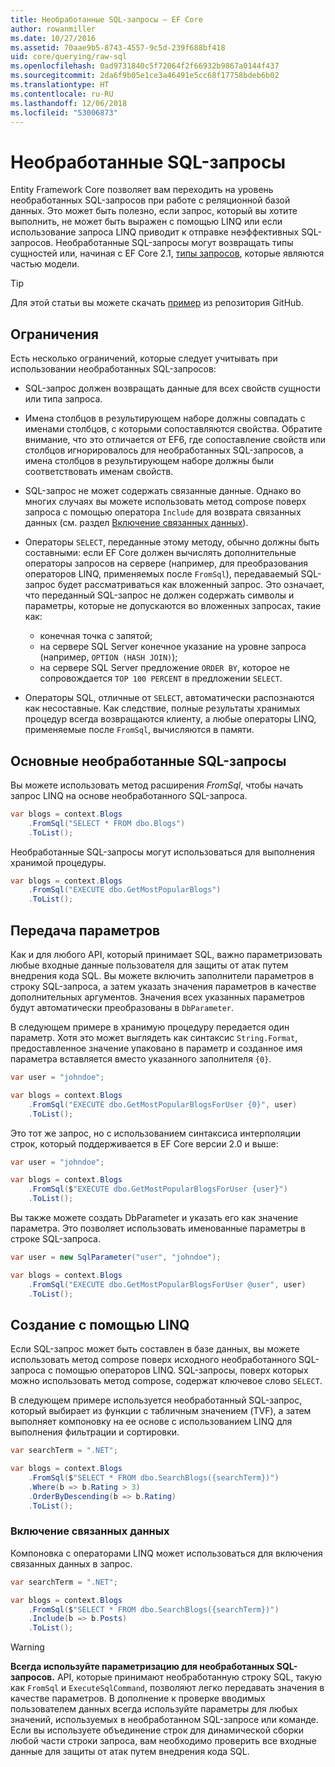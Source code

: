 ```yaml
---
title: Необработанные SQL-запросы — EF Core
author: rowanmiller
ms.date: 10/27/2016
ms.assetid: 70aae9b5-8743-4557-9c5d-239f688bf418
uid: core/querying/raw-sql
ms.openlocfilehash: 0ad9731840c5f72064f2f66932b9867a0144f437
ms.sourcegitcommit: 2da6f9b05e1ce3a46491e5cc68f17758bdeb6b02
ms.translationtype: HT
ms.contentlocale: ru-RU
ms.lasthandoff: 12/06/2018
ms.locfileid: "53006873"
---
```

# <a name="raw-sql-queries"></a>Необработанные SQL-запросы

Entity Framework Core позволяет вам переходить на уровень необработанных SQL-запросов при работе с реляционной базой данных. Это может быть полезно, если запрос, который вы хотите выполнить, не может быть выражен с помощью LINQ или если использование запроса LINQ приводит к отправке неэффективных SQL-запросов. Необработанные SQL-запросы могут возвращать типы сущностей или, начиная с EF Core 2.1, [типы запросов](xref:core/modeling/query-types), которые являются частью модели.

> [!TIP]  
> Для этой статьи вы можете скачать [пример](https://github.com/aspnet/EntityFramework.Docs/tree/master/samples/core/Querying) из репозитория GitHub.

## <a name="limitations"></a>Ограничения

Есть несколько ограничений, которые следует учитывать при использовании необработанных SQL-запросов:

* SQL-запрос должен возвращать данные для всех свойств сущности или типа запроса.

* Имена столбцов в результирующем наборе должны совпадать с именами столбцов, с которыми сопоставляются свойства. Обратите внимание, что это отличается от EF6, где сопоставление свойств или столбцов игнорировалось для необработанных SQL-запросов, а имена столбцов в результирующем наборе должны были соответствовать именам свойств.

* SQL-запрос не может содержать связанные данные. Однако во многих случаях вы можете использовать метод compose поверх запроса с помощью оператора `Include` для возврата связанных данных (см. раздел [Включение связанных данных](#including-related-data)).

* Операторы `SELECT`, переданные этому методу, обычно должны быть составными: если EF Core должен вычислять дополнительные операторы запросов на сервере (например, для преобразования операторов LINQ, применяемых после `FromSql`), передаваемый SQL-запрос будет рассматриваться как вложенный запрос. Это означает, что переданный SQL-запрос не должен содержать символы и параметры, которые не допускаются во вложенных запросах, такие как:
  * конечная точка с запятой;
  * на сервере SQL Server конечное указание на уровне запроса (например, `OPTION (HASH JOIN)`);
  * на сервере SQL Server предложение `ORDER BY`, которое не сопровождается `TOP 100 PERCENT` в предложении `SELECT`.

* Операторы SQL, отличные от `SELECT`, автоматически распознаются как несоставные. Как следствие, полные результаты хранимых процедур всегда возвращаются клиенту, а любые операторы LINQ, применяемые после `FromSql`, вычисляются в памяти.

## <a name="basic-raw-sql-queries"></a>Основные необработанные SQL-запросы

Вы можете использовать метод расширения *FromSql*, чтобы начать запрос LINQ на основе необработанного SQL-запроса.

<!-- [!code-csharp[Main](samples/core/Querying/Querying/RawSQL/Sample.cs)] -->
``` csharp
var blogs = context.Blogs
    .FromSql("SELECT * FROM dbo.Blogs")
    .ToList();
```

Необработанные SQL-запросы могут использоваться для выполнения хранимой процедуры.

<!-- [!code-csharp[Main](samples/core/Querying/Querying/RawSQL/Sample.cs)] -->
``` csharp
var blogs = context.Blogs
    .FromSql("EXECUTE dbo.GetMostPopularBlogs")
    .ToList();
```

## <a name="passing-parameters"></a>Передача параметров

Как и для любого API, который принимает SQL, важно параметризовать любые входные данные пользователя для защиты от атак путем внедрения кода SQL. Вы можете включить заполнители параметров в строку SQL-запроса, а затем указать значения параметров в качестве дополнительных аргументов. Значения всех указанных параметров будут автоматически преобразованы в `DbParameter`.

В следующем примере в хранимую процедуру передается один параметр. Хотя это может выглядеть как синтаксис `String.Format`, предоставленное значение упаковано в параметр и созданное имя параметра вставляется вместо указанного заполнителя `{0}`.

<!-- [!code-csharp[Main](samples/core/Querying/Querying/RawSQL/Sample.cs)] -->
``` csharp
var user = "johndoe";

var blogs = context.Blogs
    .FromSql("EXECUTE dbo.GetMostPopularBlogsForUser {0}", user)
    .ToList();
```

Это тот же запрос, но с использованием синтаксиса интерполяции строк, который поддерживается в EF Core версии 2.0 и выше:

<!-- [!code-csharp[Main](samples/core/Querying/Querying/RawSQL/Sample.cs)] -->
``` csharp
var user = "johndoe";

var blogs = context.Blogs
    .FromSql($"EXECUTE dbo.GetMostPopularBlogsForUser {user}")
    .ToList();
```

Вы также можете создать DbParameter и указать его как значение параметра. Это позволяет использовать именованные параметры в строке SQL-запроса.

<!-- [!code-csharp[Main](samples/core/Querying/Querying/RawSQL/Sample.cs)] -->
``` csharp
var user = new SqlParameter("user", "johndoe");

var blogs = context.Blogs
    .FromSql("EXECUTE dbo.GetMostPopularBlogsForUser @user", user)
    .ToList();
```

## <a name="composing-with-linq"></a>Создание с помощью LINQ

Если SQL-запрос может быть составлен в базе данных, вы можете использовать метод compose поверх исходного необработанного SQL-запроса с помощью операторов LINQ. SQL-запросы, поверх которых можно использовать метод compose, содержат ключевое слово `SELECT`.

В следующем примере используется необработанный SQL-запрос, который выбирает из функции с табличным значением (TVF), а затем выполняет компоновку на ее основе с использованием LINQ для выполнения фильтрации и сортировки.

<!-- [!code-csharp[Main](samples/core/Querying/Querying/RawSQL/Sample.cs)] -->
``` csharp
var searchTerm = ".NET";

var blogs = context.Blogs
    .FromSql($"SELECT * FROM dbo.SearchBlogs({searchTerm})")
    .Where(b => b.Rating > 3)
    .OrderByDescending(b => b.Rating)
    .ToList();
```

### <a name="including-related-data"></a>Включение связанных данных

Компоновка с операторами LINQ может использоваться для включения связанных данных в запрос.

<!-- [!code-csharp[Main](samples/core/Querying/Querying/RawSQL/Sample.cs)] -->
``` csharp
var searchTerm = ".NET";

var blogs = context.Blogs
    .FromSql($"SELECT * FROM dbo.SearchBlogs({searchTerm})")
    .Include(b => b.Posts)
    .ToList();
```

> [!WARNING]  
> **Всегда используйте параметризацию для необработанных SQL-запросов.** API, которые принимают необработанную строку SQL, такую ​​как `FromSql` и `ExecuteSqlCommand`, позволяют легко передавать значения в качестве параметров. В дополнение к проверке вводимых пользователем данных всегда используйте параметры для любых значений, используемых в необработанном SQL-запросе или команде. Если вы используете объединение строк для динамической сборки любой части строки запроса, вам необходимо проверить все входные данные для защиты от атак путем внедрения кода SQL.
